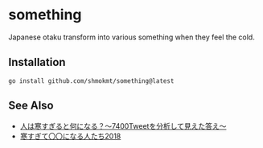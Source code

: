 # something

Japanese otaku transform into various something when they feel the cold.

## Installation

```
go install github.com/shmokmt/something@latest
```

## See Also

* [人は寒すぎると何になる？～7400Tweetを分析して見えた答え～](https://qiita.com/odanny/items/6727b3f813dd4e0ff406)
* [寒すぎて〇〇になる人たち2018](https://togetter.com/li/1297023)
